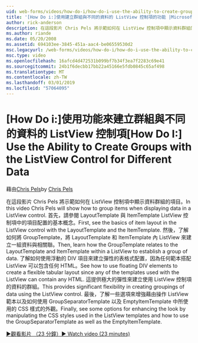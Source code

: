 ```yaml
---
uid: web-forms/videos/how-do-i/how-do-i-use-the-ability-to-create-groups-with-the-listview-control-for-different-data
title: '[How Do i:]使用建立群組與不同的資料的 ListView 控制項的功能 |Microsoft Docs'
author: rick-anderson
description: 在這段影片 Chris Pels 將示範如何在 ListView 控制項中顯示資料群組的項目。 首先，請參閱 ListView 檔控制中的項目配置的基本概念...
ms.author: riande
ms.date: 05/20/2008
ms.assetid: 694103ee-3845-451a-aac4-be06559530d2
msc.legacyurl: /web-forms/videos/how-do-i/how-do-i-use-the-ability-to-create-groups-with-the-listview-control-for-different-data
msc.type: video
ms.openlocfilehash: 16afcd4d472531b099bf7b34f3ea7f2283c69e41
ms.sourcegitcommit: 24b1f6decbb17bb22a45166e5fdb0845c65af498
ms.translationtype: MT
ms.contentlocale: zh-TW
ms.lasthandoff: 03/01/2019
ms.locfileid: "57064095"
---
```

<a name="how-do-i-use-the-ability-to-create-groups-with-the-listview-control-for-different-data"></a><span data-ttu-id="e93b9-104">[How Do i:]使用功能來建立群組與不同的資料的 ListView 控制項</span><span class="sxs-lookup"><span data-stu-id="e93b9-104">[How Do I:] Use the Ability to Create Groups with the ListView Control for Different Data</span></span>
====================
<span data-ttu-id="e93b9-105">藉由[Chris Pels](https://twitter.com/chrispels)</span><span class="sxs-lookup"><span data-stu-id="e93b9-105">by [Chris Pels](https://twitter.com/chrispels)</span></span>

<span data-ttu-id="e93b9-106">在這段影片 Chris Pels 將示範如何在 ListView 控制項中顯示資料群組的項目。</span><span class="sxs-lookup"><span data-stu-id="e93b9-106">In this video Chris Pels will show how to group items when displaying data in a ListView control.</span></span> <span data-ttu-id="e93b9-107">首先，請參閱 LayoutTemplate 與 ItemTemplate ListView 控制項中的項目配置的基本概念。</span><span class="sxs-lookup"><span data-stu-id="e93b9-107">First, see the basics of item layout in the ListView control with the LayoutTemplate and the ItemTemplate.</span></span> <span data-ttu-id="e93b9-108">然後，了解如何將 GroupTemplate，將 LayoutTemplate 和 ItemTemplate 內 ListView 來建立一組資料與相關聯。</span><span class="sxs-lookup"><span data-stu-id="e93b9-108">Then, learn how the GroupTemplate relates to the LayoutTemplate and ItemTemplate within a ListView to establish a group of data.</span></span> <span data-ttu-id="e93b9-109">了解如何使用浮動的 DIV 項目來建立彈性的表格式配置，因為任何範本搭配 ListView 可以包含任何 HTML。</span><span class="sxs-lookup"><span data-stu-id="e93b9-109">See how to use floating DIV elements to create a flexible tabular layout since any of the templates used with the ListView can contain any HTML.</span></span> <span data-ttu-id="e93b9-110">這提供極大的彈性來建立使用 ListView 控制項的資料的群組。</span><span class="sxs-lookup"><span data-stu-id="e93b9-110">This provides significant flexibility in creating groupings of data using the ListView control.</span></span> <span data-ttu-id="e93b9-111">最後，了解一些選項來增強藉由操作 ListView 範本以及如何使用 GroupSeparatorTemplate 以及 EmptyItemTemplate 中所使用的 CSS 樣式的外觀。</span><span class="sxs-lookup"><span data-stu-id="e93b9-111">Finally, see some options for enhancing the look by manipulating the CSS styles used in the ListView templates and how to use the GroupSeparatorTemplate as well as the EmptyItemTemplate.</span></span>

[<span data-ttu-id="e93b9-112">&#9654;觀看影片 （23 分鐘）</span><span class="sxs-lookup"><span data-stu-id="e93b9-112">&#9654; Watch video (23 minutes)</span></span>](https://channel9.msdn.com/Blogs/ASP-NET-Site-Videos/how-do-i-use-the-ability-to-create-groups-with-the-listview-control-for-different-data)

